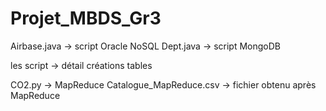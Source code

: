 # Projet_MBDS_Gr3

Airbase.java            -> script Oracle NoSQL
Dept.java               -> script MongoDB

les script              -> détail créations tables

CO2.py                  -> MapReduce
Catalogue_MapReduce.csv -> fichier obtenu après MapReduce
